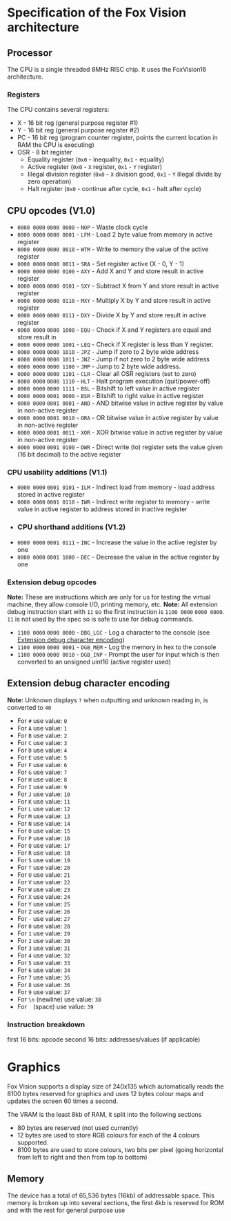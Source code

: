 # Specification of the Fox Vision architecture

## Processor
The CPU is a single threaded 8MHz RISC chip. It uses the FoxVision16 architecture.

### Registers
The CPU contains several registers:
- X - 16 bit reg (general purpose register #1)
- Y - 16 bit reg (general purpose register #2)
- PC - 16 bit reg (program counter register, points the current location in RAM the CPU is executing)
- OSR - 8 bit register
  - Equality register (`0x0` - inequality, `0x1` - equality)
  - Active register (`0x0` - `X` register, `0x1` - `Y` register)
  - Illegal division register (`0x0` - `X` division good, `0x1` - `Y` illegal divide by zero operation)
  - Halt register (`0x0` - continue after cycle, `0x1` - halt after cycle)

## CPU opcodes (V1.0)
- `0000 0000` `0000 0000` - `NOP` - Waste clock cycle
- `0000 0000` `0000 0001` - `LFM` - Load 2 byte value from memory in active register
- `0000 0000` `0000 0010` - `WTM` - Write to memory the value of the active register
- `0000 0000` `0000 0011` - `SRA` - Set register active (X - 0, Y - 1)
- `0000 0000` `0000 0100` - `AXY` - Add X and Y and store result in active register
- `0000 0000` `0000 0101` - `SXY` - Subtract X from Y and store result in active register
- `0000 0000` `0000 0110` - `MXY` - Multiply X by Y and store result in active register
- `0000 0000` `0000 0111` - `DXY` - Divide X by Y and store result in active register
- `0000 0000` `0000 1000` - `EQU` - Check if X and Y registers are equal and store result in 
- `0000 0000` `0000 1001` - `LEQ` - Check if X register is less than Y register.
- `0000 0000` `0000 1010` - `JPZ` - Jump if zero to 2 byte wide address
- `0000 0000` `0000 1011` - `JNZ` - Jump if not zero to 2 byte wide address
- `0000 0000` `0000 1100` - `JMP` - Jump to 2 byte wide address.
- `0000 0000` `0000 1101` - `CLR` - Clear all OSR registers (set to zero)
- `0000 0000` `0000 1110` - `HLT` - Halt program execution (quit/power-off)
- `0000 0000` `0000 1111` - `BSL` - Bitshift to left value in active register
- `0000 0000` `0001 0000` - `BSR` - Bitshift to right value in active register
- `0000 0000` `0001 0001` - `AND` - AND bitwise value in active register by value in non-active register
- `0000 0000` `0001 0010` - `ORA` - OR bitwise value in active register by value in non-active register
- `0000 0000` `0001 0011` - `XOR` - XOR bitwise value in active register by value in non-active register
- `0000 0000` `0001 0100` - `DWR` - Direct write (to) register sets the value given (16 bit decimal) to the active register
### CPU usability additions (V1.1)
- `0000 0000` `0001 0101` - `ILM` - Indirect load from memory - load address stored in active register
- `0000 0000` `0001 0110` - `IWR` - Indirect write register to memory - write value in active register to address stored in inactive register
- ### CPU shorthand additions (V1.2)
- `0000 0000` `0001 0111` - `INC` - Increase the value in the active register by one
- `0000 0000` `0001 1000` - `DEC` - Decrease the value in the active register by one
### Extension debug opcodes
**Note:** These are instructions which are only for us for testing the virtual machine, they allow console I/O, printing memory, etc.
**Note:** All extension debug instruction start with `11` so the first instruction is `1100 0000` `0000 0000`. `11` is not used by the spec so is safe to use for debug commands.
- `1100 0000` `0000 0000` - `DBG_LGC` - Log a character to the console (see [Extension debug character encoding](#extension-debug-character-encoding))
- `1100 0000` `0000 0001` - `DGB_MEM` - Log the memory in hex to the console
- `1100 0000` `0000 0010` - `DGB_INP` - Prompt the user for input which is then converted to an unsigned uint16 (active register used)

## Extension debug character encoding
**Note:** Unknown displays `?` when outputting and unknown reading in, is converted to `40`
- For `#` use value: `0`
- For `A` use value: `1`
- For `B` use value: `2`
- For `C` use value: `3`
- For `D` use value: `4`
- For `E` use value: `5`
- For `F` use value: `6`
- For `G` use value: `7`
- For `H` use value: `8`
- For `I` use value: `9`
- For `J` use value: `10`
- For `K` use value: `11`
- For `L` use value: `12`
- For `M` use value: `13`
- For `N` use value: `14`
- For `O` use value: `15`
- For `P` use value: `16`
- For `Q` use value: `17`
- For `R` use value: `18`
- For `S` use value: `19`
- For `T` use value: `20`
- For `U` use value: `21`
- For `V` use value: `22`
- For `W` use value: `23`
- For `X` use value: `24`
- For `Y` use value: `25`
- For `Z` use value: `26`
- For `-` use value: `27`
- For `0` use value: `28`
- For `1` use value: `29`
- For `2` use value: `30`
- For `3` use value: `31`
- For `4` use value: `32`
- For `5` use value: `33`
- For `6` use value: `34`
- For `7` use value: `35`
- For `8` use value: `36`
- For `9` use value: `37`
- For `\n` (newline) use value: `38`
- For ` ` (space) use value: `39`

### Instruction breakdown
first 16 bits: opcode
second 16 bits: addresses/values (if applicable)

# Graphics
Fox Vision supports a display size of 240x135 which automatically reads the 8100 bytes reserved for graphics and uses 12 bytes colour maps and updates the screen 60 times a second.

The VRAM is the least 8kb of RAM, it split into the following sections
- 80 bytes are reserved (not used currently)
- 12 bytes are used to store RGB colours for each of the 4 colours supported.
- 8100 bytes are used to store colours, two bits per pixel (going horizontal from left to right and then from top to bottom)


## Memory
The device has a total of 65,536 bytes (16kb) of addressable space.
This memory is broken up into several sections, the first 4kb is reserved for ROM and with the rest for general purpose use